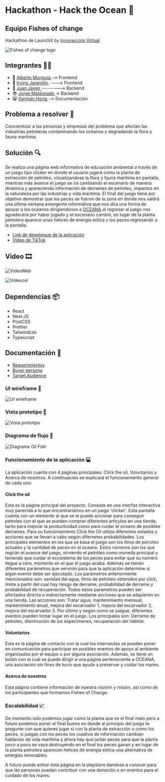 # Hackathon - Hack the Ocean  🐳
## Equipo Fishes of change 
Hackathon de LaunchX  by <a href="https://www.instagram.com/innovaccionvirtual/?hl=es" target="_blank">Innovacción Virtual</a>

<img src="/assets/logo.png" alt="Fishes of change logo"/>

## Integrantes 👨‍💻

- 👻 <a href="https://github.com/Beto-cpu" target="_blank"> Alberto Munguía </a>-->  Frontend
- 🙂 <a href="https://github.com/Buwar88" target="_blank"> Irving Jaramillo </a> ----> Frontend
- 🦅 <a href="https://github.com/JavierPortada" target="_blank"> Juan Javier </a> ---------> Backend
- 😎 <a href="https://github.com/jorgeAngelus" target="_blank">Jorge Maldonado </a> -> Backend
- 😸 <a href="https://github.com/GermanHv" target="_blank">Germán Horta </a>     --> Documentación

## Problema a resolver 🧩
Concientizar a las personas y empresas del problema que afectan las industrias petroleras contaminando los océanos y degradando la
flora y fauna marítima.

## Solución 🔍

Se realiza una página web informativa de educación ambiental a través de un juego tipo clicker en donde el usuario jugará como la 
planta de extracción de petróleo, visualizandose la flora y fauna maritíma en pantalla, mientras más avance el juego se irá cambiando
el escenario de manera dinámica y apareciendo información de derrames de petróleo, impactos en la naturaleza por las industrias y vida 
maritíma. El final del juego tiene por objetivo demostrar que los peces se fueron de la zona en donde nos saldrá una última ventana
emergente informátiva que nos dirá una forma de apoyar a los océanos dirigiendonos a <a href="https://oceana.org/" target="_blank">OCEANA</a>
al regresar al juego nos agradecerá por haber jugado y el escenario cambió, en lugar de la planta petrolera aparece unas hélices de energía eólica
y los peces regresando a la pantalla.


- <a href="https://blue-river-00f073910.1.azurestaticapps.net" target="_blank">Link de despliegue de la aplicación</a>
- <a href="" target="_blank">Video de TikTok </a>
## Video 🎞
![VideoWeb](/assets/VideoWeb.gif)


![Videocel](/assets/Videocel.gif)

## Dependencias 📦
- React
- Next.JS
- PostCSS
- Prettier
- Tailwindcss
- Typescript

## Documentación 📄
- [Requerimientos](/docs/Requerimientos.pdf)
- [Buyer persona](/docs/Buyer-Persona-Carolina-Ramírez-Abogada.pdf)
- [Target Audience](/docs/Target-Audience-Template.pdf)

### UI wireframe 📲
<img src="/docs/UIwireframe.png" alt="UI wireframe"/>

### Vista prototipo 🧷
<img src="/docs/vistaprototipo.png" alt="Vista prototipo"/>

### Diagrama de flujo 📝
<img src="/docs/Flow-diagram-Oil-Fish.drawio.png" alt="Diagrama Oil Fish"/>

### Funcionamiento de la aplicación 💻
La aplicación cuenta con 4 páginas principales: Click the oil, Voluntarios y Acerca de nosotros. A continuación se explicará el funcionamiento general de cada uno:

#### Click the oil
Esta es la página principal del proyecto. Consiste en una interfaz interactiva muy parecida a lo que encontraríamos en un juego 'clicker'. Esta pantalla cuenta con un elemento al que se le puede accionar para conseguir petroleo con el que se pueden comprar diferentes articulos en una tienda, tanto para mejorar la productividad como para cuidar el oceano de posibles derrames.
Para su funcionamiento Click the Oil utiliza diferentes estados y acciones que se llevan a cabo según difernetes probabilidades.
Los principales elementos en los que se basa el juego son los litros de petroleo actuales y la cantidad de peces en el oceano. Estos números son los que regirán el avance del juego, sirviendo el petróleo como moneda principal y teniendo que cuidar el ecosistema de los peces para evitar que su número llegue a cero, momento en el que el juego acaba.
Además se tienen diferentes parámetros que servirán para que la aplicación determine si algún evento debe ser ejecutado. Los parámetros anteriormente mencionados son: sanidad del agua, litros de petróleo obtenidos por click, límite a partir del cual hay riesgo de derrame, probabilidad de derrame y probabilidad de recuperación.
Todos estos parámetros pueden ser afectados directa o indirectamente mediante acciones que se adquieren en una tienda. Las acciones son: Tratar agua, mantenimiento mensual, mantenimiento anual, mejora del excarvador 1, mejora del excarvador 2, mejora del excarvador 3.
Por último y según como se juegue, diferentes eventos pueden tomar lugar en el juego. Los principales son: Derrame de petroleo, disminución de los especimenes, recuperación del hábitat.

#### Voluntarios
Esta es la página de contacto con la cual los internautas se pueden poner en comunicación para participar en posibles eventos de apoyo al ambiente organizados por el equipo o por alguna asociación. Además, se tiene un botón con el cuál se puede dirigir a una página perteneciente a OCEANA, una asociación sin fines de lucro que ayuda a preservar y cuidar los mares.

#### Acerca de nosotros
Esta página contiene información de nuestra visiónn y misión, así como de los participantes que formamos Fishes of Change.

### Escalabilidad 📈

De momento solo podemos jugar como la planta que es el final malo pero a futuro podemos poner el final bueno en donde al principio del juego te pregunte con que quieres jugar si con la planta de extracción o como los peces, si juegas con los peces los cuadros de información cambian hablando de vida maritíma y ahora hay que juntar peces para que la planta poco a poco se vaya destruyendo en el final los peces ganan y en lugar de la planta petrolera aparecen helices de energía eólica una alternativa de energías renovables.

A futuro puede entrar esta página en la playstore dandose a conocer para que las personas puedan contribuir con una donación o en eventos para el cuidado de los mares.
